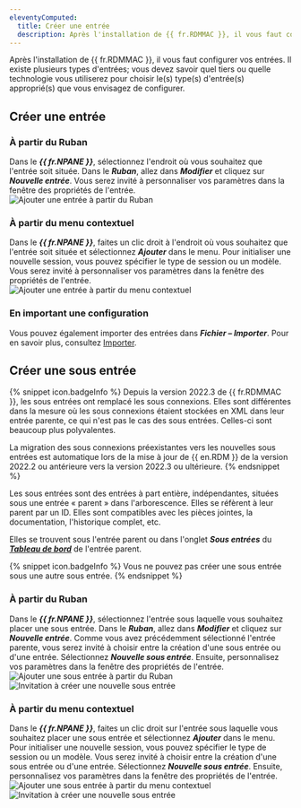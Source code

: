 ```yaml
---
eleventyComputed:
  title: Créer une entrée
  description: Après l'installation de {{ fr.RDMMAC }}, il vous faut configurer vos entrées. Il existe plusieurs types d'entrées; vous devez savoir quel tiers ou quelle technologie vous utiliserez pour choisir le(s) type(s) d'entrée(s) approprié(s) que vous envisagez de configurer. 
---
```

Après l'installation de {{ fr.RDMMAC }}, il vous faut configurer vos entrées. Il existe plusieurs types d'entrées; vous devez savoir quel tiers ou quelle technologie vous utiliserez pour choisir le(s) type(s) d'entrée(s) approprié(s) que vous envisagez de configurer. 

## Créer une entrée

### À partir du Ruban

Dans le ***{{ fr.NPANE }}***, sélectionnez l'endroit où vous souhaitez que l'entrée soit située. Dans le ***Ruban***, allez dans ***Modifier*** et cliquez sur ***Nouvelle entrée***. Vous serez invité à personnaliser vos paramètres dans la fenêtre des propriétés de l'entrée.  
![Ajouter une entrée à partir du Ruban](https://webdevolutions.azureedge.net/docs/fr/rdm/mac/RDMMac2054.png) 

### À partir du menu contextuel

Dans le ***{{ fr.NPANE }}***, faites un clic droit à l'endroit où vous souhaitez que l'entrée soit située et sélectionnez ***Ajouter*** dans le menu. Pour initialiser une nouvelle session, vous pouvez spécifier le type de session ou un modèle. Vous serez invité à personnaliser vos paramètres dans la fenêtre des propriétés de l'entrée.  
![Ajouter une entrée à partir du menu contextuel](https://webdevolutions.azureedge.net/docs/fr/rdm/mac/RDMMac2055.png) 

### En important une configuration

Vous pouvez également importer des entrées dans ***Fichier – Importer***. Pour en savoir plus, consultez [Importer](/rdm/mac/commandes/file/import/sessions/).

## Créer une sous entrée

{% snippet icon.badgeInfo %}
Depuis la version 2022.3 de {{ fr.RDMMAC }}, les sous entrées ont remplacé les sous connexions. Elles sont différentes dans la mesure où les sous connexions étaient stockées en XML dans leur entrée parente, ce qui n'est pas le cas des sous entrées. Celles-ci sont beaucoup plus polyvalentes.  

La migration des sous connexions préexistantes vers les nouvelles sous entrées est automatique lors de la mise à jour de {{ en.RDM }} de la version 2022.2 ou antérieure vers la version 2022.3 ou ultérieure.
{% endsnippet %}  

Les sous entrées sont des entrées à part entière, indépendantes, situées sous une entrée « parent » dans l'arborescence. Elles se réfèrent à leur parent par un ID. Elles sont compatibles avec les pièces jointes, la documentation, l'historique complet, etc. 

Elles se trouvent sous l'entrée parent ou dans l'onglet ***Sous entrées*** du [***Tableau de bord***](/rdm/mac/user-interface/content-area/dashboard/) de l'entrée parent.

{% snippet icon.badgeInfo %}
Vous ne pouvez pas créer une sous entrée sous une autre sous entrée.
{% endsnippet %}  

### À partir du Ruban

Dans le ***{{ fr.NPANE }}***, sélectionnez l'entrée sous laquelle vous souhaitez placer une sous entrée. Dans le ***Ruban***, allez dans ***Modifier*** et cliquez sur ***Nouvelle entrée***. Comme vous avez précédemment sélectionné l'entrée parente, vous serez invité à choisir entre la création d'une sous entrée ou d'une entrée. Sélectionnez ***Nouvelle sous entrée***. Ensuite, personnalisez vos paramètres dans la fenêtre des propriétés de l'entrée.  
![Ajouter une sous entrée à partir du Ruban](https://webdevolutions.azureedge.net/docs/fr/rdm/mac/RDMMac2054.png) 
![Invitation à créer une nouvelle sous entrée](https://webdevolutions.azureedge.net/docs/fr/rdm/mac/RDMMac2057.png) 

### À partir du menu contextuel

Dans le ***{{ fr.NPANE }}***, faites un clic droit sur l'entrée sous laquelle vous souhaitez placer une sous entrée et sélectionnez ***Ajouter*** dans le menu. Pour initialiser une nouvelle session, vous pouvez spécifier le type de session ou un modèle. Vous serez invité à choisir entre la création d'une sous entrée ou d'une entrée. Sélectionnez ***Nouvelle sous entrée***. Ensuite, personnalisez vos paramètres dans la fenêtre des propriétés de l'entrée.  
![Ajouter une sous entrée à partir du menu contextuel](https://webdevolutions.azureedge.net/docs/fr/rdm/mac/RDMMac2056.png) 
![Invitation à créer une nouvelle sous entrée](https://webdevolutions.azureedge.net/docs/fr/rdm/mac/RDMMac2057.png) 
